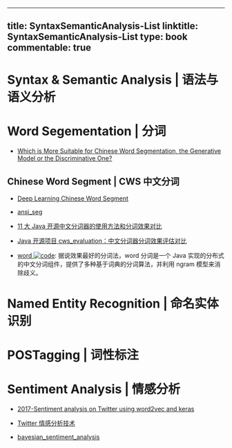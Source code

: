 
---
title: SyntaxSemanticAnalysis-List
linktitle: SyntaxSemanticAnalysis-List
type: book
commentable: true
---

# Syntax & Semantic Analysis | 语法与语义分析

# Word Segementation | 分词

- [Which is More Suitable for Chinese Word Segmentation, the Generative Model or the Discriminative One? ](http://aclweb.org/anthology//Y/Y09/Y09-2047.pdf)

## Chinese Word Segment | CWS 中文分词

- [Deep Learning Chinese Word Segment](https://github.com/koth/kcws)

- [ansj_seg](https://github.com/NLPchina/ansj_seg)

- [11 大 Java 开源中文分词器的使用方法和分词效果对比](http://my.oschina.net/apdplat/blog/412921)

- [Java 开源项目 cws_evaluation：中文分词器分词效果评估对比](https://github.com/ysc/cws_evaluation)

- [word ![code](https://ng-tech.icu/assets/code.svg)](https://github.com/ysc/word): 据说效果最好的分词法，word 分词是一个 Java 实现的分布式的中文分词组件，提供了多种基于词典的分词算法，并利用 ngram 模型来消除歧义。

# Named Entity Recognition | 命名实体识别

# POSTagging | 词性标注

# Sentiment Analysis | 情感分析

- [2017-Sentiment analysis on Twitter using word2vec and keras](https://parg.co/baA)

- [Twitter 情感分析技术](http://www.infoq.com/cn/news/2015/12/Twitter-api-notion)

- [bayesian_sentiment_analysis](https://github.com/kennycason/bayesian_sentiment_analysis)

    